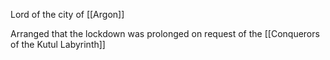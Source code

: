 Lord of the city of [[Argon]]

Arranged that the lockdown was prolonged on request of the [[Conquerors of the Kutul Labyrinth]]
